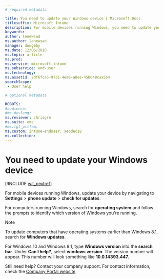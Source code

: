 ```yaml
---
# required metadata

title: You need to update your Windows device | Microsoft Docs
titlesuffix: Microsoft Intune
description: For mobile devices running Windows, you need to update your device.
keywords:
author: lenewsad
ms.author: lanewsad
manager: dougeby
ms.date: 12/06/2018
ms.topic: article
ms.prod:
ms.service: microsoft-intune
ms.subservice: end-user
ms.technology:
ms.assetid: 2df6fca5-9731-4ea0-a8ee-45b648caa5b4
searchScope:
 - User help

# optional metadata

ROBOTS:  
#audience:
#ms.devlang:
ms.reviewer: chrisgre
ms.suite: ems
#ms.tgt_pltfrm:
ms.custom: intune-enduser; seodec18
ms.collection: 
---
```


# You need to update your Windows device

[!INCLUDE [wit_nextref](includes/end-user-os-update-guidance.md)]

For mobile devices running Windows, update your device by navigating to **Settings** > **phone update** > **check for updates**.

For computers running Windows, search for **operating system** and follow the prompts to identify which version of Windows you're running.

> [!Note]
> To update computers that have operating systems earlier than Windows 8.1, search for **Windows updates**.

For Windows 10 and Windows 8.1, type __Windows version__ into the __search bar__. Under __Can I help?__, select __windows version__. The version number will appear. This number will look something like __10.0.14393.447__.

Still need help? Contact your company support. For contact information, check the [Company Portal website](https://go.microsoft.com/fwlink/?linkid=2010980).
